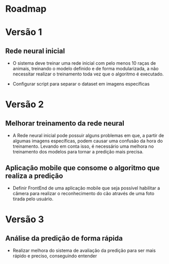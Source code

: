 # Roadmap

# Versão 1

## Rede neural inicial

- O sistema deve treinar uma rede inicial com pelo menos 10 raças de animais, treinando o modelo definido e de forma modularizada, a não necessitar realizar o treinamento toda vez que o algoritmo é executado.

- Configurar script para separar o dataset em imagens específicas

# Versão 2

## Melhorar treinamento da rede neural

- A Rede neural inicial pode possuir alguns problemas em que, a partir de algumas imagens específicas, podem causar uma confusão da hora do treinamento. Levando em conta isso, é necessário uma melhora no treinamento dos modelos para tornar a predição mais precisa.

## Aplicação mobile que consome o algoritmo que realiza a predição

- Definir FrontEnd de uma aplicação mobile que seja possível habilitar a câmera para realizar o reconhecimento do cão através de uma foto tirada pelo usuário.

# Versão 3

## Análise da predição de forma rápida

- Realizar melhora do sistema de avaliação da predição para ser mais rápido e preciso, conseguindo entender

